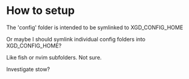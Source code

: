 # How to setup

The 'config' folder is intended to be symlinked to XGD_CONFIG_HOME

Or maybe I should symlink individual config folders into XGD_CONFIG_HOME?

Like fish or nvim subfolders. Not sure.

Investigate stow?
